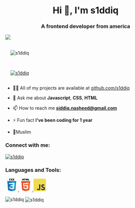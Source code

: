 <h1 align="center">Hi 👋, I'm s1ddiq</h1>
<h3 align="center">A frontend developer from america</h3>

<img src="https://i.pinimg.com/originals/e4/26/70/e426702edf874b181aced1e2fa5c6cde.gif" style="text-align=center">

<p align="left"> <img src="https://komarev.com/ghpvc/?username=s1ddiq&label=Profile%20views&color=0e75b6&style=flat" alt="s1ddiq" style="margin:1rem;" /> </p>

<p align="left"> <a href="https://github.com/ryo-ma/github-profile-trophy"><img src="https://github-profile-trophy.vercel.app/?username=s1ddiq" alt="s1ddiq" style="margin:1rem;" /></a> </p>

- 👨‍💻 All of my projects are available at [github.com/s1ddiq](github.com/s1ddiq)

- 💬 Ask me about **Javascript**, **CSS**, **HTML**

- 📫 How to reach me **siddiq.nasheed@gmail.com**

- ⚡ Fun fact **I've been coding for 1 year**

- 🎇Muslim 

<h3 align="left">Connect with me:</h3>
<p align="left">
<a href="https://stackoverflow.com/users/s1ddiq" target="blank"><img align="center" src="https://raw.githubusercontent.com/rahuldkjain/github-profile-readme-generator/master/src/images/icons/Social/stack-overflow.svg" alt="s1ddiq" height="30" width="40" /></a>
</p>

<h3 align="left">Languages and Tools:</h3>
<p align="left"> <a href="https://www.w3schools.com/css/" target="_blank" rel="noreferrer"> <img src="https://raw.githubusercontent.com/devicons/devicon/master/icons/css3/css3-original-wordmark.svg" alt="css3" width="40" height="40"/> </a> <a href="https://www.w3.org/html/" target="_blank" rel="noreferrer"> <img src="https://raw.githubusercontent.com/devicons/devicon/master/icons/html5/html5-original-wordmark.svg" alt="html5" width="40" height="40"/> </a> <a href="https://developer.mozilla.org/en-US/docs/Web/JavaScript" target="_blank" rel="noreferrer"> <img src="https://raw.githubusercontent.com/devicons/devicon/master/icons/javascript/javascript-original.svg" alt="javascript" width="40" height="40"/> </a> </p>

<p><img align="left" src="https://github-readme-stats.vercel.app/api/top-langs?username=s1ddiq&show_icons=true&locale=en&layout=compact" alt="s1ddiq" /></p>

<p>&nbsp;<img align="center" src="https://github-readme-stats.vercel.app/api?username=s1ddiq&show_icons=true&locale=en" alt="s1ddiq" /></p>


<!--
**s1ddiq/s1ddiq** is a ✨ _special_ ✨ repository because its `README.md` (this file) appears on your GitHub profile.

Here are some ideas to get you started:

- 🔭 I’m currently working on ...
- 🌱 I’m currently learning ...
- 👯 I’m looking to collaborate on ...
- 🤔 I’m looking for help with ...
- 💬 Ask me about ...
- 📫 How to reach me: ...
- 😄 Pronouns: ...
- ⚡ Fun fact: ...
-->
